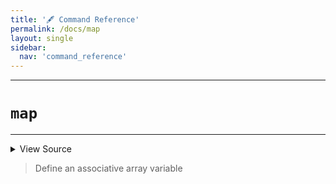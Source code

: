 ```yaml
---
title: '🖋️ Command Reference'
permalink: /docs/map
layout: single
sidebar:
  nav: 'command_reference'
---
```


---

# `map`

---



<details>
  <summary>View Source</summary>

{% highlight sh %}

!fn --shellpen-private writeDSL array -A "$@"
{% endhighlight %}

</details>



> Define an associative array variable







